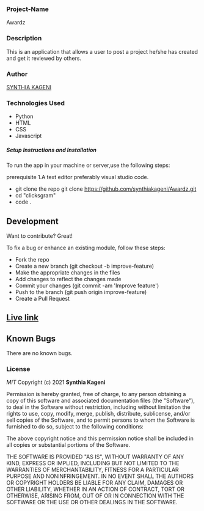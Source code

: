 ### Project-Name
Awardz
### Description
 This is an application that  allows a user to post a project he/she has created and get it reviewed by others.
### Author
<a href="https://github.com/synthiakageni"> SYNTHIA KAGENI</a>


### Technologies Used

- Python
- HTML
- CSS
- Javascript



##### Setup Instructions and Installation

To run the app in your machine or server,use the following steps:

prerequisite
1.A text editor preferably visual studio code.

- git clone the repo git clone https://github.com/synthiakageni/Awardz.git
- cd "clicksgram"
- code .



## Development

Want to contribute? Great!

To fix a bug or enhance an existing module, follow these steps:
- Fork the repo
- Create a new branch (git checkout -b improve-feature)
- Make the appropriate changes in the files
- Add changes to reflect the changes made
- Commit your changes (git commit -am 'Improve feature')
- Push to the branch (git push origin improve-feature)
- Create a Pull Request
## [Live link]()
## Known Bugs

There are no known bugs.
### License

*MIT*
Copyright (c) 2021 **Synthia Kageni**

Permission is hereby granted, free of charge, to any person obtaining a copy of this software and associated documentation files (the "Software"), to deal in the Software without restriction, including without limitation the rights to use, copy, modify, merge, publish, distribute, sublicense, and/or sell copies of the Software, and to permit persons to whom the Software is furnished to do so, subject to the following conditions:

The above copyright notice and this permission notice shall be included in all copies or substantial portions of the Software.

THE SOFTWARE IS PROVIDED "AS IS", WITHOUT WARRANTY OF ANY KIND, EXPRESS OR IMPLIED, INCLUDING BUT NOT LIMITED TO THE WARRANTIES OF MERCHANTABILITY, FITNESS FOR A PARTICULAR PURPOSE AND NONINFRINGEMENT. IN NO EVENT SHALL THE AUTHORS OR COPYRIGHT HOLDERS BE LIABLE FOR ANY CLAIM, DAMAGES OR OTHER LIABILITY, WHETHER IN AN ACTION OF CONTRACT, TORT OR OTHERWISE, ARISING FROM, OUT OF OR IN CONNECTION WITH THE SOFTWARE OR THE USE OR OTHER DEALINGS IN THE SOFTWARE.